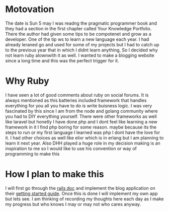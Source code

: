 # Motovation
The date is Sun 5 may I was readng the pragmatic programmer book and they had a section in the first chapter called Your Knowledge Portfolio. There the author had given some tips to be compotenet and grow as a developer. One of the tip ws to learn a new language each year. I had already leraned go and used for some of my projects but I had to catch up to the previous year that in which I didnt learn anything, So I decided why not learn ruby alownwith it as well. I wanted to make a blogging website since a long time and this was the perfect trigger for it.

# Why Ruby
I have seen a lot of good comments about ruby on social forums. It is always mentioned as this batteries included framework that handles everything for you all you have to do is write buisness logic. I was very fascinated by this since I am from the node and golang community where you had to DIY everything yourself. There were other frameworks as well like laravel but honetly I have done php and I dont feel like learning a new framework in it I find php boring for some reason. maybe because its the steps to run or my first language I learned was php I dont have the love for it. I had other choices as well like elixr which is in erlang but I am planning to learn it next year. Also DHH played a huge role in my decision making is an inspiration to me so I would like to use his convention or way of programming to make this

# How I plan to make this
I will first go through the [rails doc](https://guides.rubyonrails.org/) and implement the blog application on their [getting started guide](https://guides.rubyonrails.org/getting_started.html). Once this is done I will implement my own app but lets see. I am thinking of recording my thoughts here each day as I make my progress but who knows I may or may not who cares anyway.


